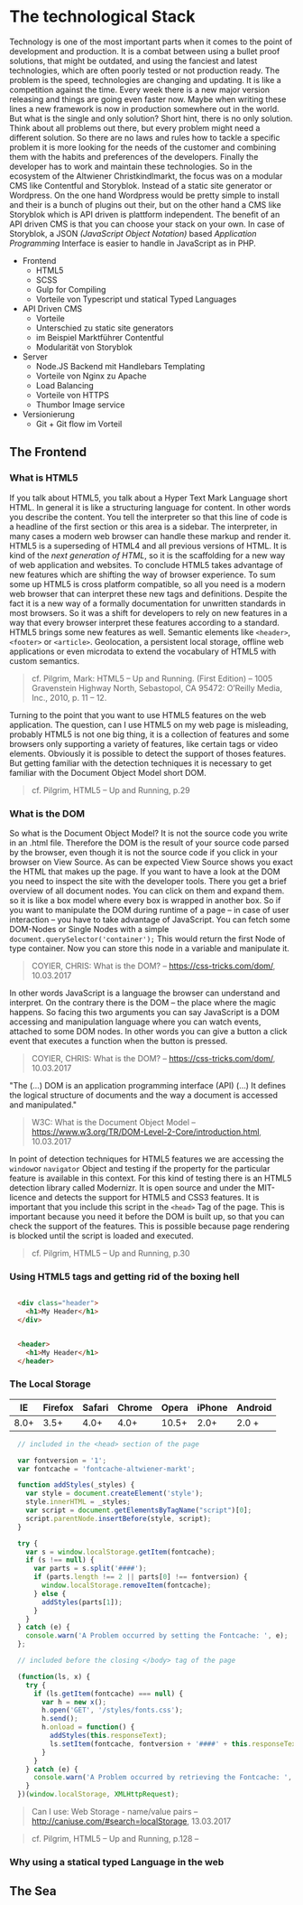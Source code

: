 # The technological Stack

Technology is one of the most important parts when it comes to the point of development and production. It is a combat between using a bullet proof solutions, that might be outdated, and using the fanciest and latest technologies, which are often poorly tested or not production ready. The problem is the speed, technologies are changing and updating. It is like a competition against the time. Every week there is a new major version releasing and things are going even faster now. Maybe when writing these lines a new framework is now in production somewhere out in the world.
But what is the single and only solution? Short hint, there is no only solution. Think about all problems out there, but every problem might need a different solution. So there are no laws and rules how to tackle a specific problem it is more looking for the needs of the customer and combining them with the habits and preferences of the developers. Finally the developer has to work and maintain these technologies. So in the ecosystem of the Altwiener Christkindlmarkt, the focus was on a modular CMS like Contentful and Storyblok. Instead of a static site generator or Wordpress. On the one hand Wordpress would be pretty simple to install and their is a bunch of plugins out their, but on the other hand a CMS like Storyblok which is API driven is plattform independent. The benefit of an API driven CMS is that you can choose your stack on your own. In case of Storyblok, a JSON *(JavaScript Object Notation)* based *Application Programming* Interface is easier to handle in JavaScript as in PHP.


* Frontend
  * HTML5
  * SCSS
  * Gulp for Compiling
  * Vorteile von Typescript und statical Typed Languages
* API Driven CMS
  * Vorteile
  * Unterschied zu static site generators
  * im Beispiel Marktführer Contentful
  * Modularität von Storyblok
* Server
  * Node.JS Backend mit Handlebars Templating
  * Vorteile von Nginx zu Apache
  * Load Balancing
  * Vorteile von HTTPS
  * Thumbor Image service
* Versionierung
  * Git + Git flow im Vorteil

## The Frontend

### What is HTML5

If you talk about HTML5, you talk about a Hyper Text Mark Language short HTML. In general it is like a structuring language for content. In other words you describe the content. You tell the interpreter so that this line of code is a headline of the first section or this area is a sidebar. The interpreter, in many cases a modern web browser can handle these markup and render it. HTML5 is a superseding of HTML4 and all previous versions of HTML. It is kind of the *next generation of HTML*, so it is the scaffolding for a new way of web application and websites. To conclude HTML5 takes advantage of new features which are shifting the way of browser experience. To sum some up HTML5 is cross platform compatible, so all you need is a modern web browser that can interpret these new tags and definitions. Despite the fact it is a new way of a formally documentation for unwritten standards in most browsers. So it was a shift for developers to rely on new features in a way that every browser interpret these features according to a standard. HTML5 brings some new features as well. Semantic elements like `<header>`, `<footer>` or `<article>`. Geolocation, a persistent local storage, offline web applications or even microdata to extend the vocabulary of HTML5 with custom semantics.
> cf. Pilgrim, Mark: HTML5 – Up and Running. (First Edition) – 1005 Gravenstein Highway North, Sebastopol, CA 95472: O’Reilly Media, Inc., 2010, p. 11 – 12.

Turning to the point that you want to use HTML5 features on the web application. The question, can I use HTML5 on my web page is misleading, probably HTML5 is not one big thing, it is a collection of features and some browsers only supporting a variety of features, like certain tags or video elements. Obviously it is possible to detect the support of thoses features. But getting familiar with the detection techniques it is necessary to get familiar with the Document Object Model short DOM.
> cf. Pilgrim, HTML5 – Up and Running, p.29

### What is the DOM

So what is the Document Object Model? It is not the source code you write in an .html file. Therefore the DOM is the result of your source code parsed by the browser, even though it is not the source code if you click in your browser on View Source. As can be expected View Source shows you exact the HTML that makes up the page. If you want to have a look at the DOM you need to inspect the site with the developer tools. There you get a brief overview of all document nodes. You can click on them and expand them. so it is like a box model where every box is wrapped in another box. So if you want to manipulate the DOM during runtime of a page – in case of user interaction – you have to take advantage of JavaScript. You can fetch some DOM-Nodes or Single Nodes with a simple `document.querySelector('container');` This would return the first Node of type container. Now you can store this node in a variable and manipulate it.
> COYIER, CHRIS: What is the DOM? – https://css-tricks.com/dom/, 10.03.2017

In other words JavaScript is a language the browser can understand and interpret. On the contrary there is the DOM – the place where the magic happens. So facing this two arguments you can say JavaScript is a DOM accessing and manipulation language where you can watch events, attached to some DOM nodes. In other words you can give a button a click event that executes a function when the button is pressed.
> COYIER, CHRIS: What is the DOM? – https://css-tricks.com/dom/, 10.03.2017

"The (…) DOM is an application programming interface (API) (…) It defines the logical structure of documents and the way a document is accessed and manipulated."
> W3C: What is the Document Object Model – https://www.w3.org/TR/DOM-Level-2-Core/introduction.html, 10.03.2017

In point of detection techniques for HTML5 features we are accessing the `window`or `navigator` Object and testing if the property for the particular feature is available in this context. For this kind of testing there is an HTML5 detection library called Modernizr. It is open source and under the MIT-licence and detects the support for HTML5 and CSS3 features. It is important that you include this script in the `<head>` Tag of the page. This is important because you need it before the DOM is built up, so that you can check the support of the features. This is possible because page rendering is blocked until the script is loaded and executed.
> cf. Pilgrim, HTML5 – Up and Running, p.30


### Using HTML5 tags and getting rid of the boxing hell


``` html

  <div class="header">
    <h1>My Header</h1>
  </div>

``` 

``` html

  <header>
    <h1>My Header</h1>
  </header>

``` 


### The Local Storage



| IE   | Firefox | Safari | Chrome | Opera | iPhone | Android |
| ---- | ------- | ------ | ------ | ----- | ------ | ------- |
| 8.0+ | 3.5+    | 4.0+   | 4.0+   | 10.5+ | 2.0+   | 2.0 +   |





```javascript
  // included in the <head> section of the page

  var fontversion = '1';
  var fontcache = 'fontcache-altwiener-markt';

  function addStyles(_styles) {
    var style = document.createElement('style');
    style.innerHTML = _styles;
    var script = document.getElementsByTagName("script")[0];
    script.parentNode.insertBefore(style, script);
  }

  try {
    var s = window.localStorage.getItem(fontcache);
    if (s !== null) {
      var parts = s.split('####');
      if (parts.length !== 2 || parts[0] !== fontversion) {
        window.localStorage.removeItem(fontcache);
      } else {
        addStyles(parts[1]);
      }
    }
  } catch (e) {
    console.warn('A Problem occurred by setting the Fontcache: ', e);
  };
```


```javascript
  // included before the closing </body> tag of the page

  (function(ls, x) {
    try {
      if (ls.getItem(fontcache) === null) {
        var h = new x();
        h.open('GET', '/styles/fonts.css');
        h.send();
        h.onload = function() {
          addStyles(this.responseText);
          ls.setItem(fontcache, fontversion + '####' + this.responseText);
        }
      }
    } catch (e) {
      console.warn('A Problem occurred by retrieving the Fontcache: ', e);
    }
  })(window.localStorage, XMLHttpRequest);
  ```

> Can I use: Web Storage - name/value pairs – http://caniuse.com/#search=localStorage, 13.03.2017




> cf. Pilgrim, HTML5 – Up and Running, p.128 – 
### Why using a statical typed Language in the web


## The Sea